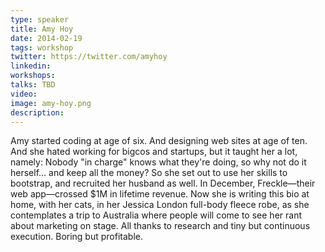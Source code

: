 ```yaml
---
type: speaker
title: Amy Hoy
date: 2014-02-19
tags: workshop
twitter: https://twitter.com/amyhoy
linkedin:
workshops:
talks: TBD
video:
image: amy-hoy.png
description:
---
```


Amy started coding at age of six. And designing web sites at age of ten. And she hated working for bigcos and startups, but it taught her a lot, namely: Nobody "in charge" knows what they're doing, so why not do it herself… and keep all the money? So she set out to use her skills to bootstrap, and recruited her husband as well. In December, Freckle—their web app—crossed $1M in lifetime revenue. Now she is writing this bio at home, with her cats, in her Jessica London full-body fleece robe, as she contemplates a trip to Australia where people will come to see her rant about marketing on stage. All thanks to research and tiny but continuous execution. Boring but profitable.